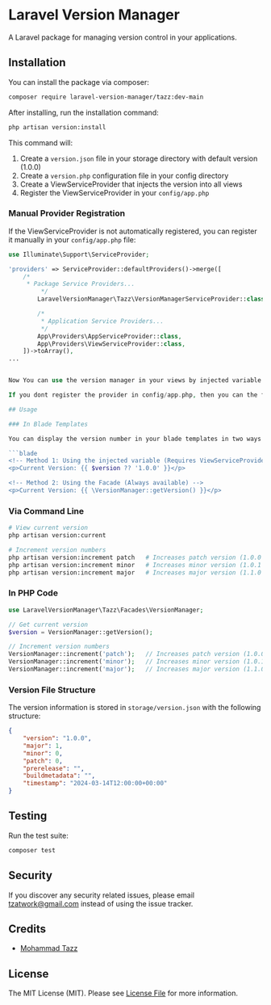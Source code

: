 # Laravel Version Manager

A Laravel package for managing version control in your applications.

## Installation

You can install the package via composer:

```bash
composer require laravel-version-manager/tazz:dev-main
```

After installing, run the installation command:

```bash
php artisan version:install
```

This command will:
1. Create a `version.json` file in your storage directory with default version (1.0.0)
2. Create a `version.php` configuration file in your config directory
3. Create a ViewServiceProvider that injects the version into all views
4. Register the ViewServiceProvider in your `config/app.php`

### Manual Provider Registration

If the ViewServiceProvider is not automatically registered, you can register it manually in your `config/app.php` file:

```php
use Illuminate\Support\ServiceProvider;

'providers' => ServiceProvider::defaultProviders()->merge([
    /*
     * Package Service Providers...
         */
        LaravelVersionManager\Tazz\VersionManagerServiceProvider::class,

        /*
         * Application Service Providers...
         */
        App\Providers\AppServiceProvider::class,
        App\Providers\ViewServiceProvider::class,
    ])->toArray(),
...


Now You can use the version manager in your views by injected variable.

If you dont register the provider in config/app.php, then you can the facade directly.

## Usage

### In Blade Templates

You can display the version number in your blade templates in two ways:

```blade
<!-- Method 1: Using the injected variable (Requires ViewServiceProvider) -->
<p>Current Version: {{ $version ?? '1.0.0' }}</p>

<!-- Method 2: Using the Facade (Always available) -->
<p>Current Version: {{ \VersionManager::getVersion() }}</p>
```

### Via Command Line

```bash
# View current version
php artisan version:current

# Increment version numbers
php artisan version:increment patch   # Increases patch version (1.0.0 -> 1.0.1)
php artisan version:increment minor   # Increases minor version (1.0.1 -> 1.1.0)
php artisan version:increment major   # Increases major version (1.1.0 -> 2.0.0)
```

### In PHP Code

```php
use LaravelVersionManager\Tazz\Facades\VersionManager;

// Get current version
$version = VersionManager::getVersion();

// Increment version numbers
VersionManager::increment('patch');   // Increases patch version (1.0.0 -> 1.0.1)
VersionManager::increment('minor');   // Increases minor version (1.0.1 -> 1.1.0)
VersionManager::increment('major');   // Increases major version (1.1.0 -> 2.0.0)
```

### Version File Structure

The version information is stored in `storage/version.json` with the following structure:

```json
{
    "version": "1.0.0",
    "major": 1,
    "minor": 0,
    "patch": 0,
    "prerelease": "",
    "buildmetadata": "",
    "timestamp": "2024-03-14T12:00:00+00:00"
}
```

## Testing

Run the test suite:

```bash
composer test
```



## Security

If you discover any security related issues, please email tzatwork@gmail.com instead of using the issue tracker.

## Credits

- [Mohammad Tazz](https://github.com/tazztz)


## License

The MIT License (MIT). Please see [License File](LICENSE) for more information. 
